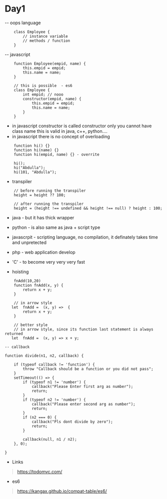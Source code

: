 # Day1 

-- oops language 
```
    class Employee {
        // instance variable 
        // methods / function 
    }
```


-- javascript 
```
    function Employee(empid, name) {
        this.empid = empid; 
        this.name = name; 
    }

    // this is possible  - es6 
    class Employee {
        int empid; // nooo 
        constructor(empid, name) {
            this.empid = empid; 
            this.name = name;
        }
    }
```

- in javascript constructor is called constructor only you cannot have class name this is valid in java, c++, python.... 
- in javascript there is no concept of overloading 

```
    function hi() {}
    function hi(name) {}
    function hi(empid, name) {} - overrite 

    hi(); 
    hi("Abdulla");
    hi(101, "Abdulla");
```

- transpiler 
```
    // before running the transpiler
    height = height ?? 100;

    // after running the transpiler
    height = (height !== undefined && height !== null) ? height : 100;
```

- java - but it has thick wrapper 
- python - is also same as java + script type
- javascrpit - scripting language, no compilation, it definately takes time and unpretected 
- php - web application develop 

- 'C' - to become very very very fast 


- hoisting 

```
    fnAdd(10,20)
    function fnAdd(x, y) {
        return x + y; 
    }

    // in arrow style 
   let  fnAdd =  (x, y) =>  {
        return x + y; 
    }

    // better style
    // in arrow style, since its function last statement is always returned 
   let  fnAdd =  (x, y) => x + y;  
```

```
-- callback 

function divide(n1, n2, callback) {

    if (typeof callback != 'function') {
        throw "Callback should be a function or you did not pass";
    }
    setTimeout(() => {
        if (typeof n1 != 'number') {
            callback("Please Enter first arg as number");
            return;
        }
        if (typeof n2 != 'number') {
            callback("Please enter second arg as number");
            return;
        }
        if (n2 === 0) {
            callback("Pls dont divide by zero");
            return;
        }

        callback(null, n1 / n2);
    }, 0);

}

```



- Links 

> https://todomvc.com/

- es6 
> https://kangax.github.io/compat-table/es6/
